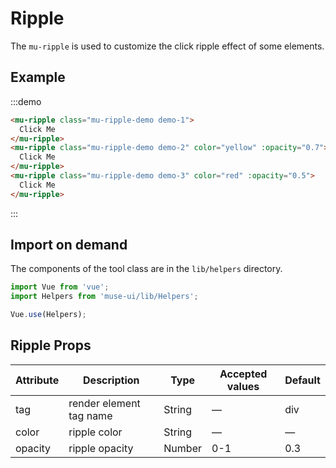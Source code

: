 # Ripple

The `mu-ripple` is used to customize the click ripple effect of some elements.

## Example

:::demo
```html
<mu-ripple class="mu-ripple-demo demo-1">
  Click Me
</mu-ripple>
<mu-ripple class="mu-ripple-demo demo-2" color="yellow" :opacity="0.7">
  Click Me
</mu-ripple>
<mu-ripple class="mu-ripple-demo demo-3" color="red" :opacity="0.5">
  Click Me
</mu-ripple>
```
:::


## Import on demand

The components of the tool class are in the `lib/helpers` directory.

```javascript
import Vue from 'vue';
import Helpers from 'muse-ui/lib/Helpers';

Vue.use(Helpers);
```

## Ripple Props

| Attribute | Description | Type | Accepted values | Default |
|------|------|------|------|------|
| tag  | render element tag name | String | — | div |
| color | ripple color | String | — | — |
| opacity | ripple opacity | Number | 0-1 | 0.3 |

<style lang="less">
.mu-ripple-demo {
  position: relative;
  width: 200px;
  height: 150px;
  display: flex;
  justify-content: center;
  align-items: center;
  margin-right: 16px;
  background-color: #fff;
  border-radius: 4px;
  &.demo-1 {
    color: #2196f3;
    border: 1px solid #2196f3;
  }
  &.demo-2 {
    background-color: #2196f3;
    color: #fff;
  }
  &.demo-3 {
    background-color: #4caf50;
    color: #fff;
  }
}

</style>
